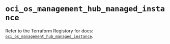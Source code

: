 # `oci_os_management_hub_managed_instance`

Refer to the Terraform Registory for docs: [`oci_os_management_hub_managed_instance`](https://registry.terraform.io/providers/oracle/oci/6.18.0/docs/resources/os_management_hub_managed_instance).
